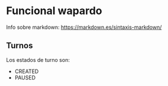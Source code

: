 # Funcional wapardo

Info sobre markdown: https://markdown.es/sintaxis-markdown/

## Turnos

Los estados de turno son:

- CREATED
- PAUSED
